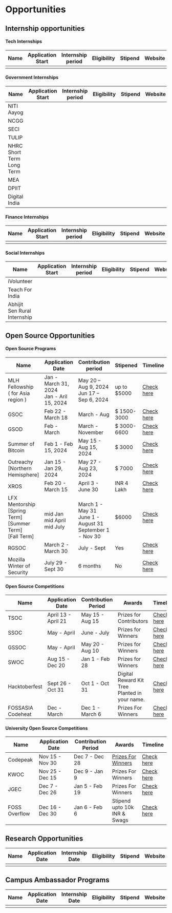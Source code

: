 # Opportunities

## Internship opportunities 

#### Tech Internships

| Name                | Application Start | Internship period| Eligibility     | Stipend   | Website                   |
|---------------------|-------------------|------------------|-----------------|-----------|---------------------------|
|                     |                   |                  |                 |           |                           |

#### Government Internships

| Name                | Application Start | Internship period| Eligibility     | Stipend   | Website                   |
|---------------------|-------------------|------------------|-----------------|-----------|---------------------------|
|    NITI Aayog       |                   |                  |                 |           |                           |
|    NCGG             |                   |                  |                 |           |                           |
|    SECI             |                   |                  |                 |           |                           |
|    TULIP            |                   |                  |                 |           |                           |
| NHRC <br> Short Term <br> Long Term |   |                  |                 |           |                           |
|    MEA              |                   |                  |                 |           |                           |
|    DPIIT            |                   |                  |                 |           |                           |
|    Digital India    |                   |                  |                 |           |                           |

#### Finance Internships

| Name                | Application Start | Internship period| Eligibility     | Stipend   | Website                   |
|---------------------|-------------------|------------------|-----------------|-----------|---------------------------|
|                     |                   |                  |                 |           |                           |

#### Social Internships

| Name                | Application Start | Internship period| Eligibility     | Stipend   | Website                   |
|---------------------|-------------------|------------------|-----------------|-----------|---------------------------|
| iVolunteer          |                   |                  |                 |           |                           |
| Teach For India     |                   |                  |                 |           |                           |
| Abhijit Sen Rural Internship |          |                  |                 |           |                           |

## Open Source Opportunities

#### Open Source Programs

|                    Name                    |                 Application Date                 |            Contribution period                 | Stipened      | Timeline  |
|--------------------------------------------|--------------------------------------------------|------------------------------------------------|---------------|-----------|                  
|    MLH Fellowship <br> ( for Asia region ) | Jan - March 31, 2024 <br> Jan - Aril 15, 2024    | May 20 – Aug 9, 2024 <br> Jun 17 – Sep 6, 2024 | up to $5000   | [Check here](https://fellowship.mlh.io/programs/open-source) |
|                    GSOC                    |   Feb 22 - March 18     |  March - Aug   | $ 1500-3000  | [Check here](https://developers.google.com/open-source/gsoc/timeline) |                
|                    GSOD                    | Feb - March  |  March - November  | $ 3000-6600  | [Check here](https://developers.google.com/season-of-docs/docs/timeline) |
|               Summer of Bitcoin            | Feb 1 - Feb 15, 2024                  | May 15 - Aug 15, 2024     | $ 3000 | [Check here](https://www.summerofbitcoin.org/how-it-works) |   
|       Outreachy <br> [Northern Hemisphere] |  Jan 15 - Jan 29, 2024   | May 27 - Aug 23, 2024  | $ 7000 |  [Check here](https://www.outreachy.org/blog/2024-01-15/may-2024-initial-applications-open/) |                           
|                  XROS                      | Feb 20 - March 15  | April 3 - June 30 | INR 4 Lakh | [Check here](https://xrosfellowship.ficci.in/#timeline) | 
|LFX Mentorship <br> [Spring Term] <br> [Summer Term] <br> [Fall Term] | <br> mid Jan <br> mid April <br> mid July | <br> March 1 - May 31 <br> June 1 - August 31 <br> September 1 - Nov 30 | $6000 | [Check here](https://docs.linuxfoundation.org/lfx/mentorship/mentorship-program-timelines) |
|                  RGSOC                     | March 2 - March 30 | July - Sept       | Yes | [Check here](https://railsgirlssummerofcode.org/) |
|       Mozilla Winter of Security           | July 29 - Sept 30 | 6 months | No | [Check here](https://wiki.mozilla.org/Security/Automation/Winter_Of_Security_2016)

#### Open Source Competitions

| Name                | Application Date | Contribution Period |      Awards         |             Timeline                          |   
|---------------------|------------------|---------------------|---------------------|-----------------------------------------------|
|     TSOC            |  April 13 - April 21 |   May 15 - Aug 15   | Prizes for Contributors | [Check here](https://tsoc.dev/)       |
|     SSOC            |  May - April     | June - July | Prizes for Winners | [Check here](https://hack2skill.com/hack/ssoc)         |
|     GSSOC           |   May - April    | May 20 - Aug 10 | Prizes for Winners | [Check here](https://gssoc.girlscript.tech/#)      |
|     SWOC            |  Aug 15 - Dec 20 | Jan 1 - Feb 28 | Prizes for Winners | [Check here](https://www.socialwinterofcode.com/)   | 
| Hacktoberfest       | Sept 26 - Oct 31 |   Oct 1 - Oct 31    | Digital Reward Kit <br> Tree Planted in your name. | [Check here](https://hacktoberfest.com/participation/) |
| FOSSASIA Codeheat   |   Dec - March    |   Dec 1 - March 6   | Prizes For Winners  | [Check here](https://codeheat.org/#timeline)  |


#### University Open Source Competitions

| Name                | Application Date | Contribution Period |                      Awards                 |          Timeline                          |   
|---------------------|------------------|---------------------|---------------------------------------------|--------------------------------------------|
|       Codepeak      | Nov 15 - Nov 30  |    Dec 7 - Dec 28   |[Prizes For Winners](https://www.codepeak.tech/reward)| [Check here](https://www.codepeak.tech/) |
|       KWOC          | Nov 25 - Dec 15 |  Dec 9 - Jan 9  |        Prizes For Winners                   | [Check here](https://kwoc.kossiitkgp.org/) |
|       JGEC          |  Dec 7 - Dec 26  |   Jan 5 - Feb 19    | Prizes For Winners      |  [Check here](https://jgec-winter-of-code.github.io/#timeline) |
|   FOSS Overflow     | Dec 16 - Dec 30  | Jan 6 - Feb 6       | Stipend upto 10k INR & Swags                | [Check here](https://fossoverflow.dev/)    | 




## Research Opportunities

| Name                | Application Date  | Internship Date  | Eligibility     | Stipend   | Website                   |
|---------------------|-------------------|------------------|-----------------|-----------|---------------------------|
|                     |                   |                  |                 |           |                           |

## Campus Ambassador Programs

| Name                | Application Date  | Internship Date  | Eligibility     | Stipend   | Website                   |
|---------------------|-------------------|------------------|-----------------|-----------|---------------------------|
|                     |                   |                  |                 |           |                           |

